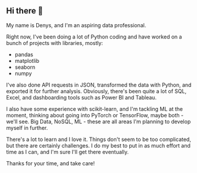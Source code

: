 ## Hi there 👋

My name is Denys, and I'm an aspiring data professional.  

Right now, I've been doing a lot of Python coding and have worked on a bunch of projects with libraries, mostly:
- pandas
- matplotlib
- seaborn
- numpy

I've also done API requests in JSON, transformed the data with Python, and exported it for further analysis.
Obviously, there's been quite a lot of SQL, Excel, and dashboarding tools such as Power BI and Tableau.

I also have some experience with scikit-learn, and I'm tackling ML at the moment, thinking about going into PyTorch or TensorFlow, maybe both - we'll see. 
Big Data, NoSQL, ML - these are all areas I'm planning to develop myself in further.

There's a lot to learn and I love it. Things don't seem to be too complicated, but there are certainly challenges. 
I do my best to put in as much effort and time as I can, and I'm sure I'll get there eventually.

Thanks for your time, and take care!
